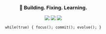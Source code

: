 <h3 align="center">🚧 Building. Fixing. Learning.</h3>

<p align="center">
  <img src="https://img.shields.io/badge/low%20profile-high%20impact-black" />
  <img src="https://img.shields.io/badge/code%20in%20silence-deploy%20in%20storm-informational" />
  <img src="https://img.shields.io/badge/%F0%9F%94%AE-terminal%20mindset-critical" />
</p>

<p align="center">
  <code>while(true) { focus(); commit(); evolve(); }</code>
</p>

